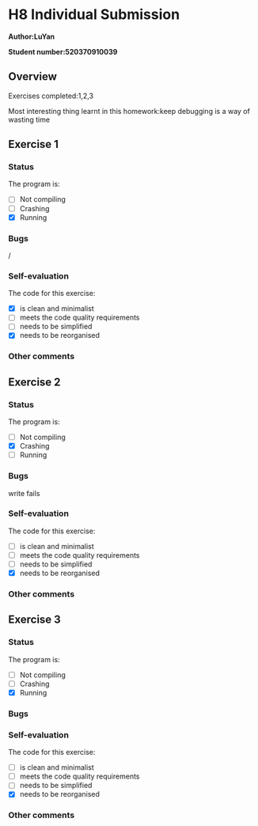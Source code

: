 # H8 Individual Submission

**Author:LuYan**

**Student number:520370910039**

## Overview

Exercises completed:1,2,3

Most interesting thing learnt in this homework:keep debugging is a way of wasting time

## Exercise 1

### Status

The program is:
- [ ] Not compiling
- [ ] Crashing
- [x] Running

### Bugs

/

### Self-evaluation

The code for this exercise:
- [x] is clean and minimalist
- [ ] meets the code quality requirements
- [ ] needs to be simplified
- [x] needs to be reorganised

### Other comments

## Exercise 2

### Status

The program is:

- [ ] Not compiling
- [x] Crashing
- [ ] Running

### Bugs

write fails 

### Self-evaluation

The code for this exercise:

- [ ] is clean and minimalist
- [ ] meets the code quality requirements
- [ ] needs to be simplified
- [x] needs to be reorganised

### Other comments

## 

## Exercise 3

### Status

The program is:

- [ ] Not compiling
- [ ] Crashing
- [x] Running

### Bugs



### Self-evaluation

The code for this exercise:

- [ ] is clean and minimalist
- [ ] meets the code quality requirements
- [ ] needs to be simplified
- [x] needs to be reorganised

### Other comments


### 